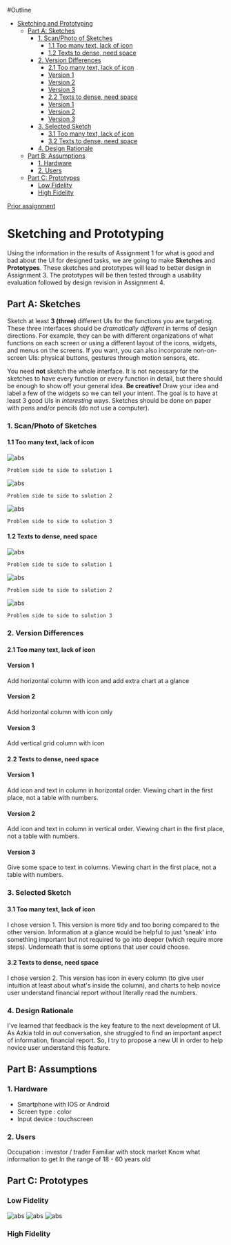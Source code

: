 #Outline

- [Sketching and Prototyping](#sketching-and-prototyping)
  - [Part A: Sketches](#part-a-sketches)
    - [1. Scan/Photo of Sketches](#1-scanphoto-of-sketches)
      - [1.1 Too many text, lack of icon](#11-too-many-text-lack-of-icon)
      - [1.2 Texts to dense, need space](#12-texts-to-dense-need-space)
    - [2. Version Differences](#2-version-differences)
      - [2.1 Too many text, lack of icon](#21-too-many-text-lack-of-icon)
      - [Version 1](#version-1)
      - [Version 2](#version-2)
      - [Version 3](#version-3)
      - [2.2 Texts to dense, need space](#22-texts-to-dense-need-space)
      - [Version 1](#version-1-1)
      - [Version 2](#version-2-1)
      - [Version 3](#version-3-1)
    - [3. Selected Sketch](#3-selected-sketch)
      - [3.1 Too many text, lack of icon](#31-too-many-text-lack-of-icon)
      - [3.2 Texts to dense, need space](#32-texts-to-dense-need-space)
    - [4. Design Rationale](#4-design-rationale)
  - [Part B: Assumptions](#part-b-assumptions)
    - [1. Hardware](#1-hardware)
    - [2. Users](#2-users)
  - [Part C: Prototypes](#part-c-prototypes)
    - [Low Fidelity](#low-fidelity)
    - [High Fidelity](#high-fidelity)

[Prior assignment](https://github.com/hci-a-if-its-2019/assignment-1-aufawibowo)
# Sketching and Prototyping
Using the information in the results of Assignment 1 for what is good and bad about the UI for designed tasks, we are going to make **Sketches** and **Prototypes**. These sketches and prototypes will lead to better design in Assignment 3. The prototypes will be then tested through a usability evaluation followed by design revision in Assignment 4.

## Part A: Sketches
Sketch at least **3 (three)** different UIs for the functions you are targeting. These three interfaces should be _dramatically different_ in terms of design directions. For example, they can be with different organizations of what functions on each screen or using a different layout of the icons, widgets, and menus on the screens. If you want, you can also incorporate non-on-screen UIs: physical buttons, gestures through motion sensors, etc.

You need **not** sketch the whole interface. It is not necessary for the sketches to have every function or every function in detail, but there should be enough to show off your general idea. **Be creative!** Draw your idea and label a few of the widgets so we can tell your intent. The goal is to have at least 3 good UIs in *interesting* ways. Sketches should be done on paper with pens and/or pencils (do not use a computer).

### 1. Scan/Photo of Sketches

#### 1.1 Too many text, lack of icon

![abs](img/case11.jpg)
```
Problem side to side to solution 1
```
![abs](img/case12.jpg)
```
Problem side to side to solution 2
```
![abs](img/case13.jpg)
```
Problem side to side to solution 3
```
#### 1.2 Texts to dense, need space

![abs](img/case21.jpg)
```
Problem side to side to solution 1
```
![abs](img/case22.jpg)
```
Problem side to side to solution 2
```
![abs](img/case23.jpg)
```
Problem side to side to solution 3
```

### 2. Version Differences

#### 2.1 Too many text, lack of icon
#### Version 1
Add horizontal column with icon and add extra chart at a glance
#### Version 2
Add horizontal column with icon only
#### Version 3
Add vertical grid column with icon
#### 2.2 Texts to dense, need space
#### Version 1
Add icon and text in column in horizontal order. Viewing chart in the first place, not a table with numbers.
#### Version 2
Add icon and text in column in vertical order. Viewing chart in the first place, not a table with numbers.
#### Version 3
Give some space to text in columns. Viewing chart in the first place, not a table with numbers.

### 3. Selected Sketch

#### 3.1 Too many text, lack of icon
I chose version 1. This version is more tidy and too boring compared to the other version. Information at a glance would be helpful to just 'sneak' into something important but not required to go into deeper (which require more steps). Underneath that is some options that user could choose.
#### 3.2 Texts to dense, need space
I chose version 2. This version has icon in every column (to give user intuition at least about what's inside the column), and charts to help novice user understand financial report without literally read the numbers.

### 4. Design Rationale
I've learned that feedback is the key feature to the next development of UI. As Azkia told in out conversation, she struggled to find an important aspect of information, financial report. So, I try to propose a new UI in order to help novice user understand this feature.

## Part B: Assumptions
### 1. Hardware

- Smartphone with IOS or Android
- Screen type : color
- Input device : touchscreen

### 2. Users
Occupation : investor / trader
Familiar with stock market
Know what information to get
In the range of 18 - 60 years old

## Part C: Prototypes
### Low Fidelity
![abs](img/invision-sketch-1.JPG)
![abs](img/invision-sketch-2.JPG)
![abs](img/timeline.JPG)

### High Fidelity